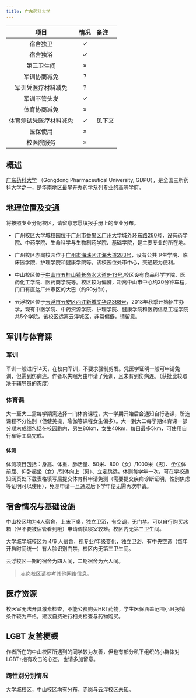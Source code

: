 ```yaml
---
title: 广东药科大学
---
```


|          项目          | 情况 | 备注   |
| :--------------------: | :--: | :----- |
|        宿舍独卫        |  ✓   |
|        宿舍独浴        |  ✓   |
|       第三卫生间       |  ✗   |
|      军训协商减免      |  ?   |
|   军训凭医疗材料减免   |  ?   |
|      军训不管头发      |  ✓   |
|      体育协商减免      |  ✗   |
| 体育测试凭医疗材料减免 |  ✓   | 见下文 |
|        医保使用        |  ✗   |
|       校医院服务       |  ✗   |

## 概述

[广东药科大学](https://www.gdpu.edu.cn/) （Gongdong Pharmaceutical University, GDPU），是全国三所药科大学之一，是华南地区最早开办药学系列专业的高等学府。

## 地理位置及交通

将按照专业分配校区，请留意志愿填报手册上的专业分布。

- 广州校区大学城校园位于[广州市番禺区广州大学城外环东路280号](https://amap.com/place/B00140VATW)，设有药学院、中药学院、生命科学与生物制药学院、基础学院，是主要专业的所在地。

- 广州校区赤岗校园位于[广州市海珠区江海大道283号](https://amap.com/place/B00140TVAK)，设有公共卫生学院、临床医学院、护理学院和健康学院等。该校园位处市中心，交通较为便利。

- 中山校区位于[中山市五桂山镇长命水大道9-13号](https://amap.com/place/B0FFGMDHJ5),校区设有食品科学学院、医药化工学院、医药商学院等。校区较为偏僻，距离中山市中心约20分钟车程，门口有直达广州市区的大巴（约90分钟）。

- 云浮校区位于[云浮市云安区西江新城文华路368号](https://amap.com/place/B0FFIHLWLD)，2018年秋季开始招生办学，现有中医学院、中药资源学院、护理学院、健康学院和医药信息工程学院共5个学院。该校区远离云浮城区，非常偏僻，请留意。

## 军训与体育课

### 军训

军训一般进行14天，在校内军训，不要求强制剪发。凭医学证明一般可申请免训，但需到伤病连。作者以失眠为由申请了免训，且未有到伤病连。（获批比较取决于辅导员的态度）

### 体育课

大一至大二需每学期需选择一门体育课程，大一学期开始后会通知自行选课，所选课程不分性别（但健美操，瑜伽等课程女生偏多）。大一到大二每学期体育课一部分期末成绩包括在校园跑内，男生80km，女生40km，每日最多5km，可使用自行车等工具完成。

#### 体测

体测项目包括：身高、体重、肺活量、50米、800（女）/1000米（男）、坐位体前屈、仰卧起坐（女）/引体向上（男）、立定跳远。体测每学年一次，可在学校通知网页处下载表格填写后提交体育科申请免测（需要提交疾病诊断证明，性别焦虑等证明可以使用），免测申请一旦通过后下学年便无需再次申请。

## 宿舍情况与基础设施

中山校区均为4人宿舍，上床下桌，独立卫浴，有空调，无门禁。可以自行购买冰箱（但不要被宿管看到哦）申请调换寝室较难。校区内无第三卫生间。

大学城学城校区为 4/6 人宿舍，视专业/年级变化，独立卫浴，有中央空调（每年开启时间统一）有人脸识别门禁，校区内无第三卫生间。

云浮校区一期的宿舍为四人间，二期宿舍为六人间。

> 赤岗校区请参考其他网络信息。

## 医疗资源

校医室无法开具激素检查，不能公费购买HRT药物，学生医保涵盖范围小且报销条件较为严格，建议自费进行相关检查与药物购买。

## LGBT 友善梗概

作者所在的中山校区所遇到的同学较为友善，但也有部分私下组织的小群体对LGBT+抱有攻击的心态，也请多加留意。

### 跨性别分别情况

大学城校区，中山校区均有分布，赤岗与云浮校区未知。
